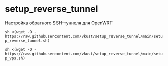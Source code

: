 # setup_reverse_tunnel
Настройка обратного SSH-туннеля для OpenWRT

```sh <(wget -O - https://raw.githubusercontent.com/vkust/setup_reverse_tunnel/main/setup_reverse_tunnel.sh)```

```sh <(wget -O - https://raw.githubusercontent.com/vkust/setup_reverse_tunnel/main/setup_vps.sh)```
